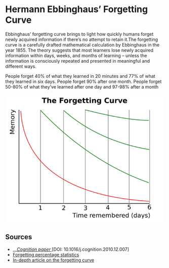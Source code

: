 # Hermann Ebbinghaus’ Forgetting Curve

Ebbinghaus’ forgetting curve brings to light how quickly humans forget newly acquired information if there’s no attempt to retain it.The forgetting curve is a carefully drafted mathematical calculation by Ebbinghaus in the year 1855. The theory suggests that most learners lose newly acquired information within days, weeks, and months of learning – unless the information is consciously repeated and presented in meaningful and different ways.

People forget 40% of what they learned in 20 minutes and 77% of what they learned in six days. People forget 90% after one month. People forget 50-80% of what they’ve learned after one day and 97-98% after a month

![](../.gitbook/assets/image%20%281%29.png)

## Sources

* \_\_[_Cognition paper_ ](https://www.sciencedaily.com/releases/2011/02/110208131529.htm) \[DOI: 10.1016/j.cognition.2010.12.007\]
* [Forgetting percentage statistics](https://www.worklearning.com/2010/12/14/how-much-do-people-forget/)
* [In-depth article on the forgetting curve](http://ol.scc.spokane.edu/jroth/Courses/English%2094-study%20skills/MASTER%20DOCS%20and%20TESTS/Curve%20of%20Forgetting.htm)

